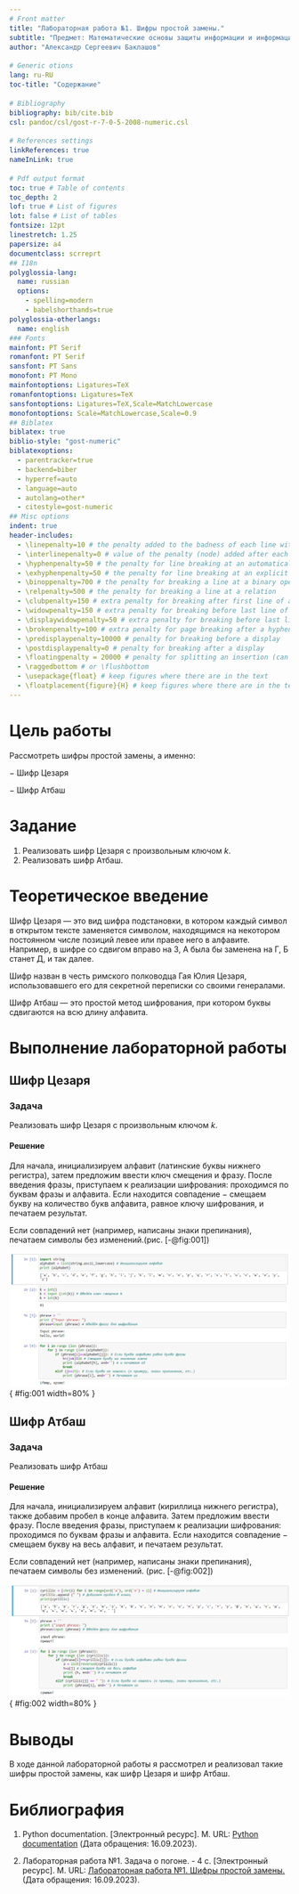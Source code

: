 ```yaml
---
# Front matter
title: "Лабораторная работа №1. Шифры простой замены."
subtitle: "Предмет: Математические основы защиты информации и информационной безопасности"
author: "Александр Сергеевич Баклашов"

# Generic otions
lang: ru-RU
toc-title: "Содержание"

# Bibliography
bibliography: bib/cite.bib
csl: pandoc/csl/gost-r-7-0-5-2008-numeric.csl

# References settings
linkReferences: true
nameInLink: true

# Pdf output format
toc: true # Table of contents
toc_depth: 2
lof: true # List of figures
lot: false # List of tables
fontsize: 12pt
linestretch: 1.25
papersize: a4
documentclass: scrreprt
## I18n
polyglossia-lang:
  name: russian
  options:
	- spelling=modern
	- babelshorthands=true
polyglossia-otherlangs:
  name: english
### Fonts
mainfont: PT Serif
romanfont: PT Serif
sansfont: PT Sans
monofont: PT Mono
mainfontoptions: Ligatures=TeX
romanfontoptions: Ligatures=TeX
sansfontoptions: Ligatures=TeX,Scale=MatchLowercase
monofontoptions: Scale=MatchLowercase,Scale=0.9
## Biblatex
biblatex: true
biblio-style: "gost-numeric"
biblatexoptions:
  - parentracker=true
  - backend=biber
  - hyperref=auto
  - language=auto
  - autolang=other*
  - citestyle=gost-numeric
## Misc options
indent: true
header-includes:
  - \linepenalty=10 # the penalty added to the badness of each line within a paragraph (no associated penalty node) Increasing the value makes tex try to have fewer lines in the paragraph.
  - \interlinepenalty=0 # value of the penalty (node) added after each line of a paragraph.
  - \hyphenpenalty=50 # the penalty for line breaking at an automatically inserted hyphen
  - \exhyphenpenalty=50 # the penalty for line breaking at an explicit hyphen
  - \binoppenalty=700 # the penalty for breaking a line at a binary operator
  - \relpenalty=500 # the penalty for breaking a line at a relation
  - \clubpenalty=150 # extra penalty for breaking after first line of a paragraph
  - \widowpenalty=150 # extra penalty for breaking before last line of a paragraph
  - \displaywidowpenalty=50 # extra penalty for breaking before last line before a display math
  - \brokenpenalty=100 # extra penalty for page breaking after a hyphenated line
  - \predisplaypenalty=10000 # penalty for breaking before a display
  - \postdisplaypenalty=0 # penalty for breaking after a display
  - \floatingpenalty = 20000 # penalty for splitting an insertion (can only be split footnote in standard LaTeX)
  - \raggedbottom # or \flushbottom
  - \usepackage{float} # keep figures where there are in the text
  - \floatplacement{figure}{H} # keep figures where there are in the text
---
```


# Цель работы

Рассмотреть шифры простой замены, а именно:

$-$ Шифр Цезаря

$-$ Шифр Атбаш

# Задание

1. Реализовать шифр Цезаря с произвольным ключом $k$.
2. Реализовать шифр Атбаш.

# Теоретическое введение

Шифр Цезаря — это вид шифра подстановки, в котором каждый символ в открытом тексте заменяется символом, находящимся на некотором постоянном числе позиций левее или правее него в алфавите. Например, в шифре со сдвигом вправо на 3, А была бы заменена на Г, Б станет Д, и так далее.

Шифр назван в честь римского полководца Гая Юлия Цезаря, использовавшего его для секретной переписки со своими генералами.

Шифр Атбаш — это простой метод шифрования, при котором буквы сдвигаются на всю длину алфавита. 

# Выполнение лабораторной работы

## Шифр Цезаря

### Задача

Реализовать шифр Цезаря с произвольным ключом $k$.

#### Решение

Для начала, инициализируем алфавит (латинские буквы нижнего регистра), затем предложим ввести ключ смещения и фразу. После введения фразы, приступаем к реализации шифрования: проходимся по буквам фразы и алфавита. Если находится совпадение $-$ смещаем букву на количество букв алфавита, равное ключу шифрования, и печатаем результат.

Если совпадений нет (например, написаны знаки препинания), печатаем символы без изменений.(рис. [-@fig:001])

![Шифр Цезаря](image/1.png){ #fig:001 width=80% }

## Шифр Атбаш

### Задача

Реализовать шифр Атбаш

#### Решение

Для начала, инициализируем алфавит (кириллица нижнего регистра), также добавим пробел в конце алфавита. Затем предложим ввести фразу. После введения фразы, приступаем к реализации шифрования: проходимся по буквам фразы и алфавита. Если находится совпадение $-$ смещаем букву на весь алфавит, и печатаем результат.

Если совпадений нет (например, написаны знаки препинания), печатаем символы без изменений. (рис. [-@fig:002])

![Шифр Атбаш](image/2.png){ #fig:002 width=80% }

# Выводы

В ходе данной лабораторной работы я рассмотрел и реализовал такие шифры простой замены, как шифр Цезаря и шифр Атбаш.

# Библиография

1. Python documentation. [Электронный ресурс]. М. URL: [Python documentation](https://docs.python.org/3/index.html) (Дата обращения: 16.09.2023).

2. Лабораторная работа №1. Задача о погоне. - 4 с. [Электронный ресурс]. М. URL: [Лабораторная работа №1. Шифры простой замены.](https://esystem.rudn.ru/pluginfile.php/2089782/mod_folder/content/0/lab01.pdf) (Дата обращения: 16.09.2023).